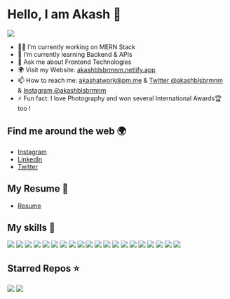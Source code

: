 # Hello, I am Akash 👋

![](https://raw.githubusercontent.com/dummycurd/dummycurd/main/Header.gif)

- 👨‍💻 I’m currently working on MERN Stack
- 🌱 I’m currently learning Backend & APIs
- 💬 Ask me about Frontend Technologies
- 🌍 Visit my Website: [akashblsbrmnm.netlify.app](https://bit.ly/akashblsbrmnm)
- 📫 How to reach me: [akashatwork@pm.me](mailto:akashatwork@pm.me) & [Twitter @akashblsbrmnm](https://twitter.com/akashblsbrmnm) & [Instagram @akashblsbrmnm](https://instagram.com/akashblsbrmnm)
- ⚡ Fun fact: I love Photography and won several International Awards🏆 too !  

## Find me around the web 🌍

- [Instagram](https://instagram.com/akashblsbrmnm)
- [LinkedIn](https://www.linkedin.com/in/akash-balasubhramanyam/)
- [Twitter](https://twitter.com/akashblsbrmnm)

## My Resume 📄

- [Resume](https://www.dropbox.com/s/v2kwt9v9bgaiiye/Akash_s_Resume_SERIF.pdf?dl=0)

## My skills 🚀
![](https://img.shields.io/badge/Python-3776AB?style=for-the-badge&logo=python&logoColor=FFD43B)
![](https://img.shields.io/badge/Java-ED1D25?style=for-the-badge&logo=java&logoColor=white)
![](https://img.shields.io/badge/C/C++-00599C?style=for-the-badge&logo=c%2B%2B&logoColor=white)
![](https://img.shields.io/badge/MySQL-F97D23?style=for-the-badge&logo=MySQL&logoColor=white)
![](https://img.shields.io/badge/HTML5-E34F26?style=for-the-badge&logo=html5&logoColor=white)
![](https://img.shields.io/badge/CSS3-1572B6?style=for-the-badge&logo=css3&logoColor=white)
![](https://img.shields.io/badge/JavaScript-F7DF1E?style=for-the-badge&logo=javascript&logoColor=black)
![](https://img.shields.io/badge/Node.js-43853D?style=for-the-badge&logo=node.js&logoColor=white)
![](https://img.shields.io/badge/Markdown-000000?style=for-the-badge&logo=markdown&logoColor=white)
![](https://img.shields.io/badge/Express.js-404D59?style=for-the-badge)
![](https://img.shields.io/badge/React-20232A?style=for-the-badge&logo=react&logoColor=61DAFB)
![](https://img.shields.io/badge/Bootstrap-563D7C?style=for-the-badge&logo=bootstrap&logoColor=white)
![](https://img.shields.io/badge/jQuery-0769AD?style=for-the-badge&logo=jquery&logoColor=white)
![](https://img.shields.io/badge/Git-F05032?style=for-the-badge&logo=Git&logoColor=white)
![](https://img.shields.io/badge/MongoDB-4EA94B?style=for-the-badge&logo=mongodb&logoColor=white)
![](https://img.shields.io/badge/AWS-232F3E?style=for-the-badge&logo=AmazonAWS&logoColor=orange)
![](https://img.shields.io/badge/Google_Cloud-4285F4?style=for-the-badge&logo=google-cloud&logoColor=white)
![](https://img.shields.io/badge/Linux-FCC624?style=for-the-badge&logo=linux&logoColor=black)
![](https://img.shields.io/badge/V%20S%20Code-007ACC?style=for-the-badge&logo=Visual-Studio-Code&logoColor=white)
![](https://img.shields.io/badge/LaTeX-black?style=for-the-badge&logo=LaTeX&logoColor=white)

## Starred Repos ⭐

[![](https://github-readme-stats.vercel.app/api/pin/?username=dummycurd&repo=dummycurd.github.io&bg_color=F05032&title_color=fff&text_color=fff&icon_color=fff&show_icons=true&border_radius=0)](https://github.com/dummycurd/dummycurd.github.io)
[![](https://github-readme-stats.vercel.app/api/pin/?username=dummycurd&repo=dacs-sist&bg_color=F05032&title_color=fff&text_color=fff&icon_color=fff&show_icons=true&border_radius=0)](https://github.com/dummycurd/dacs-sist)
